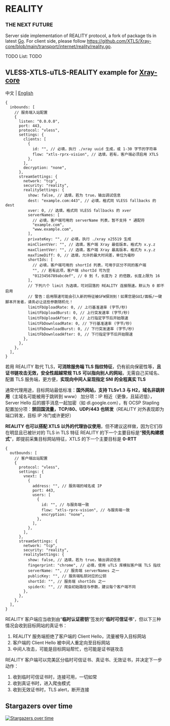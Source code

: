 # REALITY

### THE NEXT FUTURE

Server side implementation of REALITY protocol, a fork of package tls in latest [Go](https://github.com/golang/go/commits/master/src/crypto/tls).
For client side, please follow https://github.com/XTLS/Xray-core/blob/main/transport/internet/reality/reality.go.

TODO List: TODO

## VLESS-XTLS-uTLS-REALITY example for [Xray-core](https://github.com/XTLS/Xray-core)

中文 | [English](README.en.md)

```json5
{
  inbounds: [
    // 服务端入站配置
    {
      listen: "0.0.0.0",
      port: 443,
      protocol: "vless",
      settings: {
        clients: [
          {
            id: "", // 必填，执行 ./xray uuid 生成，或 1-30 字节的字符串
            flow: "xtls-rprx-vision", // 选填，若有，客户端必须启用 XTLS
          },
        ],
        decryption: "none",
      },
      streamSettings: {
        network: "tcp",
        security: "reality",
        realitySettings: {
          show: false, // 选填，若为 true，输出调试信息
          dest: "example.com:443", // 必填，格式同 VLESS fallbacks 的 dest
          xver: 0, // 选填，格式同 VLESS fallbacks 的 xver
          serverNames: [
            // 必填，客户端可用的 serverName 列表，暂不支持 * 通配符
            "example.com",
            "www.example.com",
          ],
          privateKey: "", // 必填，执行 ./xray x25519 生成
          minClientVer: "", // 选填，客户端 Xray 最低版本，格式为 x.y.z
          maxClientVer: "", // 选填，客户端 Xray 最高版本，格式为 x.y.z
          maxTimeDiff: 0, // 选填，允许的最大时间差，单位为毫秒
          shortIds: [
            // 必填，客户端可用的 shortId 列表，可用于区分不同的客户端
            "", // 若有此项，客户端 shortId 可为空
            "0123456789abcdef", // 0 到 f，长度为 2 的倍数，长度上限为 16
          ],
          // 下列六个 limit 为选填，可对回落的 REALITY 连接限速。默认为 0 即不启用
          // 警告：启用限速可能会引入新的特征被GFW探测到！如果您是GUI/面板/一键脚本开发者，请务必让这些参数随机化！
          limitFbUploadRate: 0, // 上行基准速率 (字节/秒)
          limitFbUploadBurst: 0, // 上行突发速率 (字节/秒)
          limitFbUploadAfter: 0, // 上行指定字节后开始限速
          limitFbDownloadRate: 0, // 下行基准速率 (字节/秒)
          limitFbDownloadBurst: 0, // 下行突发速率 (字节/秒)
          limitFbDownloadAfter: 0, // 下行指定字节后开始限速
        },
      },
    },
  ],
}
```

若用 REALITY 取代 TLS，**可消除服务端 TLS 指纹特征**，仍有前向保密性等，**且证书链攻击无效，安全性超越常规 TLS**
**可以指向别人的网站**，无需自己买域名、配置 TLS 服务端，更方便，**实现向中间人呈现指定 SNI 的全程真实 TLS**

通常代理用途，目标网站最低标准：**国外网站，支持 TLSv1.3 与 H2，域名非跳转用**（主域名可能被用于跳转到 www）
加分项：IP 相近（更像，且延迟低），Server Hello 后的握手消息一起加密（如 dl.google.com），有 OCSP Stapling
配置加分项：**禁回国流量，TCP/80、UDP/443 也转发**（REALITY 对外表现即为端口转发，目标 IP 冷门或许更好）

**REALITY 也可以搭配 XTLS 以外的代理协议使用**，但不建议这样做，因为它们存在明显且已被针对的 TLS in TLS 特征
REALITY 的下一个主要目标是“**预先构建模式**”，即提前采集目标网站特征，XTLS 的下一个主要目标是 **0-RTT**

```json5
{
  outbounds: [
    // 客户端出站配置
    {
      protocol: "vless",
      settings: {
        vnext: [
          {
            address: "", // 服务端的域名或 IP
            port: 443,
            users: [
              {
                id: "", // 与服务端一致
                flow: "xtls-rprx-vision", // 与服务端一致
                encryption: "none",
              },
            ],
          },
        ],
      },
      streamSettings: {
        network: "tcp",
        security: "reality",
        realitySettings: {
          show: false, // 选填，若为 true，输出调试信息
          fingerprint: "chrome", // 必填，使用 uTLS 库模拟客户端 TLS 指纹
          serverName: "", // 服务端 serverNames 之一
          publicKey: "", // 服务端私钥对应的公钥
          shortId: "", // 服务端 shortIds 之一
          spiderX: "", // 爬虫初始路径与参数，建议每个客户端不同
        },
      },
    },
  ],
}
```

REALITY 客户端应当收到由“**临时认证密钥**”签发的“**临时可信证书**”，但以下三种情况会收到目标网站的真证书：

1. REALITY 服务端拒绝了客户端的 Client Hello，流量被导入目标网站
2. 客户端的 Client Hello 被中间人重定向至目标网站
3. 中间人攻击，可能是目标网站帮忙，也可能是证书链攻击

REALITY 客户端可以完美区分临时可信证书、真证书、无效证书，并决定下一步动作：

1. 收到临时可信证书时，连接可用，一切如常
2. 收到真证书时，进入爬虫模式
3. 收到无效证书时，TLS alert，断开连接

## Stargazers over time

[![Stargazers over time](https://starchart.cc/XTLS/REALITY.svg)](https://starchart.cc/XTLS/REALITY)
